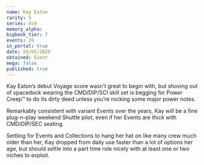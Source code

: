 ```yaml
---
name: Kay Eaton
rarity: 5
series: ds9
memory_alpha:
bigbook_tier: 7
events: 26
in_portal: true
date: 28/05/2020
obtained: Event
mega: false
published: true
---
```


Kay Eaton’s debut Voyage score wasn’t great to begin with, but shoving out of spacedock wearing the CMD/DIP/SCI skill set is begging for Power Creep™ to do its dirty deed unless you’re rocking some major power notes.

Remarkably consistent with variant Events over the years, Kay will be a fine plug-n-play weekend Shuttle pilot, even if her Events are thick with CMD/DIP/SEC seating.

Settling for Events and Collections to hang her hat on like many crew much older than her, Kay dropped from daily use faster than a lot of options her age, but should settle into a part time role nicely with at least one or two niches to exploit.
